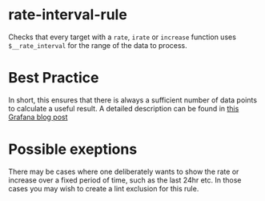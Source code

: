 # rate-interval-rule
Checks that every target with a `rate`, `irate` or `increase` function uses `$__rate_interval` for the range of the data to process.

# Best Practice
In short, this ensures that there is always a sufficient number of data points to calculate a useful result. A detailed description can be found in [this Grafana blog post](https://grafana.com/blog/2020/09/28/new-in-grafana-7.2-__rate_interval-for-prometheus-rate-queries-that-just-work/)

# Possible exeptions
There may be cases where one deliberately wants to show the rate or increase over a fixed period of time, such as the last 24hr etc. In those cases you may wish to create a lint exclusion for this rule.